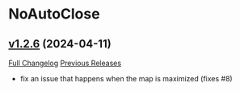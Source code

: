 # NoAutoClose

## [v1.2.6](https://github.com/NumyAddon/NoAutoClose/tree/v1.2.6) (2024-04-11)
[Full Changelog](https://github.com/NumyAddon/NoAutoClose/compare/v1.2.5...v1.2.6) [Previous Releases](https://github.com/NumyAddon/NoAutoClose/releases)

- fix an issue that happens when the map is maximized (fixes #8)  

